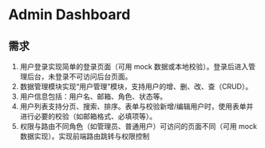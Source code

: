 # Admin Dashboard

## 需求

1. 用户登录实现简单的登录页面（可用 mock 数据或本地校验）。登录后进入管理后台，未登录不可访问后台页面。
2. 数据管理模块实现“用户管理”模块，支持用户的增、删、改、查（CRUD）。
3. 用户信息包括：用户名、邮箱、角色、状态等。
4. 用户列表支持分页、搜索、排序。表单与校验新增/编辑用户时，使用表单并进行必要的校验（如邮箱格式、必填项等）。
5. 权限与路由不同角色（如管理员、普通用户）可访问的页面不同（可用 mock 数据实现）。实现前端路由跳转与权限控制